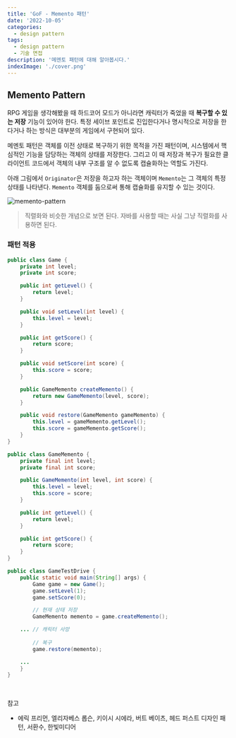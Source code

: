 ```yaml
---
title: 'GoF - Memento 패턴'
date: '2022-10-05'
categories:
  - design pattern
tags:
  - design pattern
  - 기술 면접
description: '메멘토 패턴에 대해 알아봅시다.'
indexImage: './cover.png'
---
```


## Memento Pattern  

RPG 게임을 생각해봤을 때 하드코어 모드가 아니라면 캐릭터가 죽었을 때 **복구할 수 있는 저장** 기능이 있어야 한다. 
특정 세이브 포인트로 진입한다거나 명시적으로 저장을 한다거나 하는 방식은 대부분의 게임에서 구현되어 있다. 

메멘토 패턴은 객체를 이전 상태로 복구하기 위한 목적을 가진 패턴이며, 시스템에서 핵심적인 기능을 담당하는 객체의 상태를 저장한다. 
그리고 이 때 저장과 복구가 필요한 클라이언트 코드에서 객체의 내부 구조를 알 수 없도록 캡슐화하는 역할도 가진다. 

아래 그림에서 ```Originator```은 저장을 하고자 하는 객체이며 ```Memento```는 그 객체의 특정 상태를 나타낸다. 
```Memento``` 객체를 둠으로써 통해 캡슐화를 유지할 수 있는 것이다. 

![memento-pattern](memento-pattern.png)

> 직렬화와 비슷한 개념으로 보면 된다. 자바를 사용할 때는 사실 그냥 직렬화를 사용하면 된다. 

### 패턴 적용

``` java
public class Game {
	private int level;
	private int score;

	public int getLevel() {
		return level;
	}

	public void setLevel(int level) {
		this.level = level;
	}

	public int getScore() {
		return score;
	}

	public void setScore(int score) {
		this.score = score;
	}

	public GameMemento createMemento() {
		return new GameMemento(level, score);
	}

	public void restore(GameMemento gameMemento) {
		this.level = gameMemento.getLevel();
		this.score = gameMemento.getScore();
	}
}
```

``` java
public class GameMemento {
	private final int level;
	private final int score;

	public GameMemento(int level, int score) {
		this.level = level;
		this.score = score;
	}

	public int getLevel() {
		return level;
	}

	public int getScore() {
		return score;
	}
}
```

``` java
public class GameTestDrive {
	public static void main(String[] args) {
		Game game = new Game();
		game.setLevel(1);
		game.setScore(0);

		// 현재 상태 저장
		GameMemento memento = game.createMemento();

    ... // 캐릭터 사망
		
		// 복구
		game.restore(memento);

    ...
	}
}
```

<br/>

참고
- 에릭 프리먼, 엘리자베스 롭슨, 키이시 시에라, 버트 베이츠, 헤드 퍼스트 디자인 패턴, 서환수, 한빛미디어